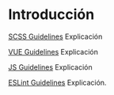 
# Introducción

[SCSS Guidelines](https://github.com/Subsecretaria-de-Tecnologias-NL/guidelines_frontend/blob/master/guidelines/styleguidelines.md)
Explicación

[VUE Guidelines](https://github.com/Subsecretaria-de-Tecnologias-NL/guidelines_frontend/blob/master/guidelines/vueguidelines.md)
Explicación

[JS Guidelines](https://github.com/Subsecretaria-de-Tecnologias-NL/guidelines_frontend/blob/master/guidelines/jsguidelines.md)
Explicación

[ESLint Guidelines](https://github.com/Subsecretaria-de-Tecnologias-NL/guidelines_frontend/blob/master/guidelines/eslintguidelines.md)
Explicación.
